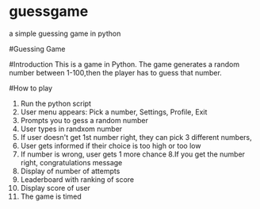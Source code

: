 # guessgame
a simple guessing game in python


#Guessing Game 

#Introduction
This is a game in Python. The game generates a random number between 1-100,then the player has to guess that number.

#How to play
1. Run the python script
2. User menu appears: Pick a number, Settings, Profile, Exit
3. Prompts you to gess a random number
4. User types in randxom number
5. If user doesn't get 1st number right, they can pick 3 different numbers,
6. User gets informed if their choice is too high or too low
7. If number is wrong, user gets 1 more chance
8.If you get the number right, congratulations message
9. Display of number of attempts
10. Leaderboard with ranking of score
11. Display score of user
12. The game is timed
